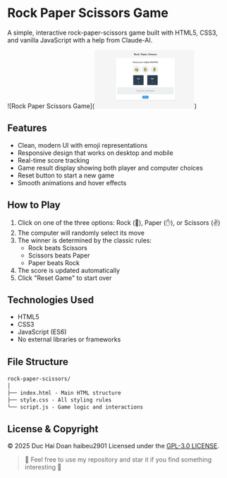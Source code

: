 # Rock Paper Scissors Game

A simple, interactive rock-paper-scissors game built with HTML5, CSS3, and vanilla JavaScript with a help from Claude-AI.

![Rock Paper Scissors Game](<img src="https://github.com/haibeu2901/RockPaperScissorMiniGame/blob/main/image.png" alt="Preview" width="45%"></img>)

## Features

- Clean, modern UI with emoji representations
- Responsive design that works on desktop and mobile
- Real-time score tracking
- Game result display showing both player and computer choices
- Reset button to start a new game
- Smooth animations and hover effects

## How to Play

1. Click on one of the three options: Rock (👊), Paper (✋), or Scissors (✌️)
2. The computer will randomly select its move
3. The winner is determined by the classic rules:
   - Rock beats Scissors
   - Scissors beats Paper
   - Paper beats Rock
4. The score is updated automatically
5. Click "Reset Game" to start over

## Technologies Used

- HTML5
- CSS3
- JavaScript (ES6)
- No external libraries or frameworks

## File Structure

```
rock-paper-scissors/
│
├── index.html - Main HTML structure
├── style.css - All styling rules
└── script.js - Game logic and interactions
```

## License & Copyright
&copy; 2025 Duc Hai Doan haibeu2901 Licensed under the [GPL-3.0 LICENSE](https://github.com/haibeu2901/RockPaperScissorMiniGame/blob/main/LICENSE).

> :love_you_gesture: Feel free to use my repository and star it if you find something interesting :love_you_gesture:
